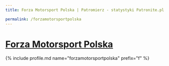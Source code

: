 ```yaml
---
title: Forza Motorsport Polska | Patromierz - statystyki Patronite.pl

permalink: /forzamotorsportpolska
---
```


# [Forza Motorsport Polska](https://patronite.pl/forzamotorsportpolska)

{% include profile.md name="forzamotorsportpolska" prefix="f" %}
